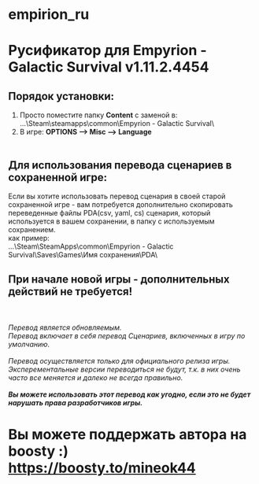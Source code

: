 # empirion_ru
# Русификатор для Empyrion - Galactic Survival v1.11.2.4454
## Порядок установки:
1.  Просто поместите папку **Content** с заменой в: </br>
...\Steam\steamapps\common\Empyrion - Galactic Survival\
2.  В игре: **OPTIONS —> Misc —> Language**
</br></br>

## Для использования перевода сценариев в сохраненной игре:
Если вы хотите использовать перевод cценария в своей старой сохраненной игре - вам потребуется дополнительно скопировать переведенные файлы PDA(csv, yaml, cs) сценария, который используется в вашем сохранении, в папку с используемым сохранением.</br>
как пример:</br>
...\Steam\SteamApps\common\Empyrion - Galactic Survival\Saves\Games\Имя сохранения\PDA\

## При начале новой игры - дополнительных действий не требуется!
</br></br>
_Перевод является обновляемым._</br>
_Перевод включает в себя перевод Сценариев, включенных в игру по умолчанию._
</br></br>
_Перевод осуществляется только для официального релиза игры. Эксперементальные версии переводиться не будут, т.к. в них очень часто все меняется и далеко не всегда правильно._
</br></br>
**_Вы можете использовать этот перевод как угодно, если это не будет нарушать права разработчиков игры._**

# Вы можете поддержать автора на boosty :) <link ref="https://boosty.to/mineok44">https://boosty.to/mineok44</link>
